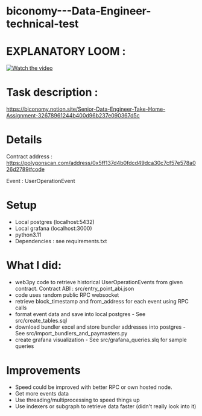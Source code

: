 # biconomy---Data-Engineer-technical-test

# EXPLANATORY LOOM :
[![Watch the video](https://img.youtube.com/vi/T-D1KVIuvjA/maxresdefault.jpg)](https://youtu.be/T-D1KVIuvjA)

# Task description : 
https://biconomy.notion.site/Senior-Data-Engineer-Take-Home-Assignment-32678961244b400d96b237e090367d5c

# Details
Contract address : 
https://polygonscan.com/address/0x5ff137d4b0fdcd49dca30c7cf57e578a026d2789#code

Event : 
UserOperationEvent

# Setup 
- Local postgres (localhost:5432)
- Local grafana (localhost:3000)
- python3.11 
- Dependencies : see requirements.txt

# What I did:

- web3py code to retrieve historical UserOperationEvents from given contract. Contract ABI : src/entry_point_abi.json
- code uses random public RPC websocket
- retrieve block_timestamp and from_address for each event using RPC calls 
- format event data and save into local postgres - See src/create_tables.sql
- download bundler excel and store bundler addresses into postgres - See src/import_bundlers_and_paymasters.py
- create grafana visualization - See src/grafana_queries.slq for sample queries

# Improvements
 - Speed could be improved with better RPC or own hosted node. 
 - Get more events data 
 - Use threading/multiprocessing to speed things up
 - Use indexers or subgraph to retrieve data faster (didn't really look into it)




